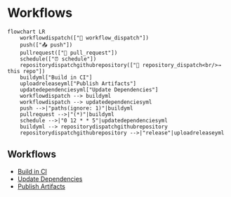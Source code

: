 # Workflows

```mermaid
flowchart LR
    workflowdispatch(["👤 workflow_dispatch"])
    push(["📤 push"])
    pullrequest(["🔀 pull_request"])
    schedule(["⏰ schedule"])
    repositorydispatchgithubrepository(["🔔 repository_dispatch<br/>→ this repo"])
    buildyml["Build in CI"]
    uploadreleaseyml["Publish Artifacts"]
    updatedependenciesyml["Update Dependencies"]
    workflowdispatch --> buildyml
    workflowdispatch --> updatedependenciesyml
    push -->|"paths(ignore: 1)"|buildyml
    pullrequest -->|"(*)"|buildyml
    schedule -->|"0 12 * * 5"|updatedependenciesyml
    buildyml --> repositorydispatchgithubrepository
    repositorydispatchgithubrepository -->|"release"|uploadreleaseyml
```

## Workflows

- [Build in CI](./build/)
- [Update Dependencies](./update-dependencies/)
- [Publish Artifacts](./upload-release/)